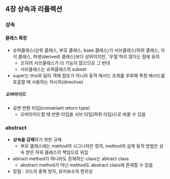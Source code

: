 ## 4장 상속과 리플렉션

### 상속
#### 클래스 확장
* 슈퍼클래스(상위 클래스, 부모 클래스, base 클래스)가 서브클래스(하위 클래스, 자식 클래스, 파생(derived) 클래스)보다 상위이지만, '우월'하지 않다는 점에 유의
    * 오히려 서브클래스가 더 기능이 많으므로 그 반대
    * 서브클래스는 슈퍼클래스의 subset
* super는 this와 달리 객체 참조가 아니라 동적 메서드 조회를 우회해 특정 메서드를 호출할 때 사용하는 지시자(directive)
##### 오버라이드
* 공변 반환 타입(convariant return type)
    * 오버라이드할 때 반환 타입을 서브 타입(하위 타입)으로 바꿀 수 있음

### abstract
* **상속을 강제**하기 위한 규제
    * 부모 클래스에는 method의 시그니처만 정의, method의 실제 동작 방법은 상속 받은 하위 클래스의 책임으로 위임
* abtract method가 하나라도 존재하는 class는 abtract class
    * abstract method가 아닌 method도 abstract class에 존재할 수 있음
* 장점 : 코드의 중복 방지, 유지보수의 편의성